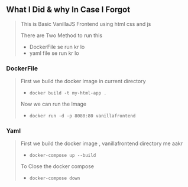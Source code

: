 ## What I Did & why In Case I Forgot

> This is Basic VanillaJS Frontend using html css and js
>
> There are Two Method to run this
>
> - DockerFile se run kr lo
> - yaml file se run kr lo

### DockerFile

> First we build the docker image in current directory
>
> - `docker build -t my-html-app .`
>
> Now we can run the Image
>
> - `docker run -d -p 8080:80 vanillafrontend`

### Yaml

> First we build the docker image , vanillafrontend directory me aakr
>
> - `docker-compose up --build`
>
> To Close the docker compose
>
> - `docker-compose down`
